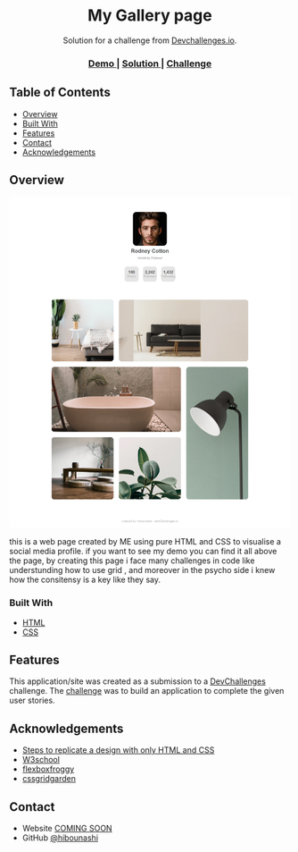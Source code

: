 <!-- Please update value in the {}  -->

<h1 align="center">My Gallery page</h1>

<div align="center">
   Solution for a challenge from  <a href="http://devchallenges.io" target="_blank">Devchallenges.io</a>.
</div>

<div align="center">
  <h3>
    <a href="https://o09q4e6uhzwiszzfxbqsaw.on.drv.tw/www.my-gallery-master.blog/">
      Demo
    </a>
    <span> | </span>
    <a href="https://github.com/hibounashi/my-gallery-master/blob/master/index.html">
      Solution
    </a>
    <span> | </span>
    <a href="https://devchallenges.io/challenges/gcbWLxG6wdennelX7b8I">
      Challenge
    </a>
  </h3>
</div>

<!-- TABLE OF CONTENTS -->

## Table of Contents

- [Overview](#overview)
- [Built With](#built-with)
- [Features](#features)
- [Contact](#contact)
- [Acknowledgements](#acknowledgements)

<!-- OVERVIEW -->

## Overview

![screenshot](assets/results.png)

this is a web page created by ME using pure HTML and CSS to visualise a social media profile.
if you want to see my demo you can find it all above the page, by creating this page i face many challenges in code like understunding how to use grid , and moreover in the psycho side i knew how the consitensy is a key like they say.

### Built With

<!-- This section should list any major frameworks that you built your project using. Here are a few examples.-->

- [HTML](https://reactjs.org/)
- [CSS](https://vuejs.org/)

## Features

<!-- List the features of your application or follow the template. Don't share the figma file here :) -->

This application/site was created as a submission to a [DevChallenges](https://devchallenges.io/challenges) challenge. The [challenge](https://devchallenges.io/challenges/gcbWLxG6wdennelX7b8I) was to build an application to complete the given user stories.


## Acknowledgements

<!-- This section should list any articles or add-ons/plugins that helps you to complete the project. This is optional but it will help you in the future. For exmpale -->

- [Steps to replicate a design with only HTML and CSS](https://devchallenges-blogs.web.app/how-to-replicate-design/)
- [W3school](https://www.w3schools.com/css/default.asp)
- [flexboxfroggy](https://flexboxfroggy.com)
- [cssgridgarden](https://cssgridgarden.com)

## Contact

- Website [COMING SOON](https://{your-web-site-link})
- GitHub [@hibounashi](https://github.com/hibounashi)
